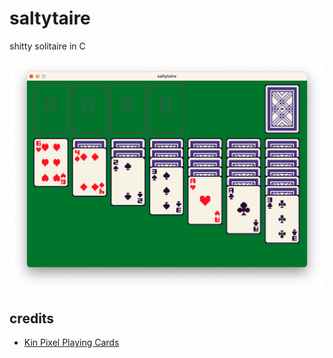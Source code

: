 # saltytaire

shitty solitaire in C

![screenyshotty](./docs/screenyshotty.png)

## credits

- [Kin Pixel Playing Cards](https://the-wild-kin.itch.io/kin-pixel-playing-cards)
